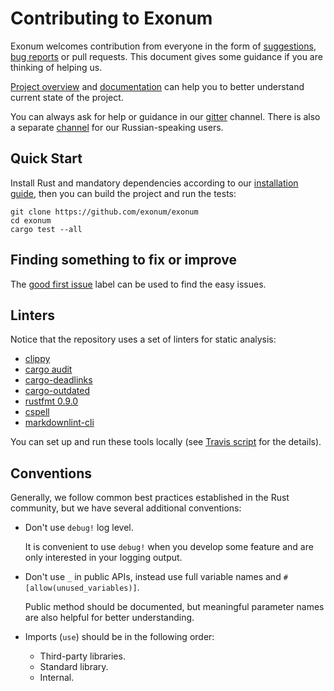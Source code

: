 # Contributing to Exonum

Exonum welcomes contribution from everyone in the form of [suggestions], [bug
reports] or pull requests. This document gives some guidance if you are
thinking of helping us.

[Project overview] and [documentation] can help you to better understand current
state of the project.

You can always ask for help or guidance in our [gitter] channel. There is also
a separate [channel][gitter-ru] for our Russian-speaking users.

## Quick Start

Install Rust and mandatory dependencies according to our [installation guide],
then you can build the project and run the tests:

```shell
git clone https://github.com/exonum/exonum
cd exonum
cargo test --all
```

## Finding something to fix or improve

The [good first issue] label can be used to find the easy issues.

## Linters

Notice that the repository uses a set of linters for static analysis:

- [clippy]
- [cargo audit]
- [cargo-deadlinks]
- [cargo-outdated]
- [rustfmt 0.9.0]
- [cspell]
- [markdownlint-cli]

You can set up and run these tools locally (see [Travis script] for the details).

## Conventions

Generally, we follow common best practices established in the Rust community,
but we have several additional conventions:

- Don't use `debug!` log level.

  It is convenient to use `debug!` when you develop some feature and are only
  interested in your logging output.

- Don't use `_` in public APIs, instead use full variable names and
  `#[allow(unused_variables)]`.

  Public method should be documented, but meaningful parameter names are also
  helpful for better understanding.

- Imports (`use`) should be in the following order:

  - Third-party libraries.
  - Standard library.
  - Internal.

[suggestions]: https://github.com/exonum/exonum/issues/new?template=feature.md
[bug reports]: https://github.com/exonum/exonum/issues/new?template=bug.md
[Project overview]: ARCHITECTURE.md
[documentation]: https://exonum.com/doc/
[gitter]: https://gitter.im/exonum/exonum
[gitter-ru]: https://gitter.im/exonum/ruExonum
[installation guide]: INSTALL.md
[good first issue]: https://github.com/exonum/exonum/labels/good%20first%20issue
[clippy]: https://github.com/rust-lang-nursery/rust-clippy
[cargo audit]: https://github.com/RustSec/cargo-audit
[cargo-deadlinks]: https://github.com/deadlinks/cargo-deadlinks
[cargo-outdated]: https://github.com/kbknapp/cargo-outdated
[rustfmt 0.9.0]: https://github.com/rust-lang-nursery/rustfmt
[cspell]: https://github.com/Jason3S/cspell
[markdownlint-cli]: https://github.com/igorshubovych/markdownlint-cli
[Travis script]: .travis.yml
